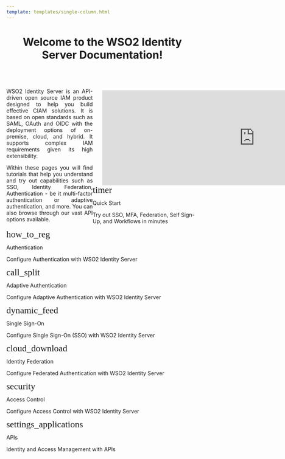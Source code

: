 ```yaml
--- 
template: templates/single-column.html 
---
```


<style>
    @font-face {
    font-family: 'Material Icons';
    font-style: normal;
    font-weight: 400;
    src: url(https://wso2.cachefly.net/wso2/sites/all/fonts/docs/flUhRq6tzZclQEJ-Vdg-IuiaDsNcIhQ8tQ.woff2) format('woff2');
    }

    .material-icons {
    font-family: 'Material Icons';
    font-weight: normal;
    font-style: normal;
    font-size: 24px;
    line-height: 1;
    letter-spacing: normal;
    text-transform: none;
    display: inline-block;
    white-space: nowrap;
    word-wrap: normal;
    direction: ltr;
    -webkit-font-feature-settings: 'liga';
    -webkit-font-smoothing: antialiased;
    }
</style>

<div>
    <header>
        <h1>Welcome to the WSO2 Identity Server Documentation!</h1>
    </header>
    <div class="md-main .md-content" style="float:left; width: 45%;  text-align:justify; max-height:100%; ">
        <p>WSO2 Identity Server is an API-driven open source IAM product designed to help you build effective CIAM solutions. It is based on open standards such as SAML, OAuth and OIDC with the deployment options of on-premise, cloud, and hybrid. It supports complex IAM requirements given its high extensibility.</p>
        <p>Within these pages you will find tutorials that help you understand and try out capabilities such as SSO, Identity Federation, Authentication - be it multi-factor authentication or adaptive authentication, and more. You can also browse through our vast API options available. </p>
    </div>
    <div class="md-main .md-content " style="float:right; width: 55%; align:right;  flex-shrink: 0;min-width: 40%; max-height: 100%; max-width:50%; margin-left:10px; margin-top:20px">
        <iframe width="800" height="250" src="https://www.youtube.com/embed/QUlcGOOdXU8" frameborder="0" allow="accelerometer; autoplay; encrypted-media; gyroscope; picture-in-picture" allowfullscreen></iframe>
    </div>
    <div>
        <div class="content">
            <!-- begin card -->
            <div class="card-wrapper">
                <div class="card" onclick="location.href='get-started/quick-start-guide';">
                    <div class="line"></div>
                    <div class="icon">
                        <i class="material-icons md-36">timer</i>
                    </div>
                    <div class="card-content">
                        <p class="title">Quick Start</p>
                        <a href="http://www.google.com"></a>
                        <p class="hint">Try out SSO, MFA, Federation, Self Sign-Up, and Workflows in minutes</p>
                    </div>
                </div>
            </div>
            <!-- end card -->
            <!-- begin card -->
            <div class="card-wrapper">
                <div class="card" onclick="location.href='learn/logging-in-to-your-application-via-identity-server-using-facebook-credentials';">
                    <div class="line"></div>
                    <div class="icon">
                        <i class="material-icons md-36">how_to_reg</i>
                    </div>
                    <div class="card-content">
                        <p class="title">Authentication</p>
                        <p class="hint">Configure Authentication with WSO2 Identity Server</p>
                    </div>
                </div>
            </div>
            <!-- end card -->
            <!-- begin card -->
            <div class="card-wrapper">
                <div class="card" onclick="location.href='learn/adaptive-authentication/';">
                    <div class="line"></div>
                    <div class="icon">
                        <i class="material-icons md-36">call_split</i>
                    </div>
                    <div class="card-content">
                        <p class="title">Adaptive Authentication</p>
                        <p class="hint">Configure Adaptive Authentication with WSO2 Identity Server</p>
                    </div>
                </div>
            </div>
            <!-- end card -->
            <!-- start card -->
            <div class="card-wrapper">
                <div class="card" onclick="location.href='learn/single-sign-on/';">
                    <div class="line"></div>
                    <div class="icon">
                        <i class="material-icons md-36">dynamic_feed</i>
                    </div>
                    <div class="card-content">
                        <p class="title">Single Sign-On</p>
                        <p class="hint">Configure Single Sign-On (SSO) with WSO2 Identity Server</p>
                    </div>
                </div>
            </div>
            <!-- end card -->
        </div>
        <div class="content flex-wrap">
            <!-- begin card -->
            <div class="card-wrapper">
                <div class="card" onclick="location.href='learn/identity-federation/';">
                    <div class="line"></div>
                    <div class="icon">
                        <i class="material-icons md-36">cloud_download</i>
                    </div>
                    <div class="card-content">
                        <p class="title">Identity Federation</p>
                        <p class="hint">Configure Federated Authentication with WSO2 Identity Server</p>
                    </div>
                </div>
            </div>
            <!-- end card -->
            <!-- begin card -->
            <div class="card-wrapper">
                <div class="card" onclick="location.href='learn/access-control/';">
                    <div class="line"></div>
                    <div class="icon">
                        <i class="material-icons md-36">security</i>
                    </div>
                    <div class="card-content">
                        <p class="title">Access Control</p>
                        <p class="hint">Configure Access Control with WSO2 Identity Server</p>
                    </div>
                </div>
            </div>
            <!-- end card -->
            <!-- begin card -->
            <div class="card-wrapper">
                <div class="card" onclick="location.href='develop/calling-admin-services/';">
                    <div class="line"></div>
                    <div class="icon">
                        <i class="material-icons md-36">settings_applications</i>
                    </div>
                    <div class="card-content">
                        <p class="title">APIs</p>
                        <p class="hint">Identity and Access Management with APIs</p>
                    </div>
                </div>
            </div>
            <!-- end card -->
            <!-- card for connectors -->
            <!-- end card -->
        </div>
    </div>
</div>
